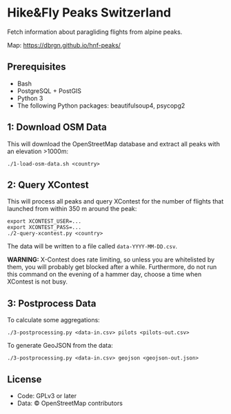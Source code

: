 # Hike&Fly Peaks Switzerland

Fetch information about paragliding flights from alpine peaks.

Map: https://dbrgn.github.io/hnf-peaks/

## Prerequisites

- Bash
- PostgreSQL + PostGIS
- Python 3
- The following Python packages: beautifulsoup4, psycopg2

## 1: Download OSM Data

This will download the OpenStreetMap database and extract all peaks with an
elevation >1000m:

    ./1-load-osm-data.sh <country>

## 2: Query XContest

This will process all peaks and query XContest for the number of flights that
launched from within 350 m around the peak:

    export XCONTEST_USER=...
    export XCONTEST_PASS=...
    ./2-query-xcontest.py <country>

The data will be written to a file called `data-YYYY-MM-DD.csv`.

**WARNING:** X-Contest does rate limiting, so unless you are whitelisted by
them, you will probably get blocked after a while. Furthermore, do not run this
command on the evening of a hammer day, choose a time when XContest is not
busy.

## 3: Postprocess Data

To calculate some aggregations:

    ./3-postprocessing.py <data-in.csv> pilots <pilots-out.csv>

To generate GeoJSON from the data:

    ./3-postprocessing.py <data-in.csv> geojson <geojson-out.json>

## License

- Code: GPLv3 or later
- Data: © OpenStreetMap contributors
